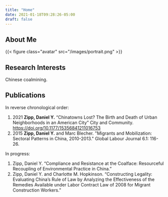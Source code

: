 ```yaml
---
title: "Home"
date: 2021-01-18T09:28:26-05:00
draft: false
---
```


## About Me

{{< figure class="avatar" src="/images/portrait.png" >}}

## Research Interests

Chinese coalmining.

## Publications

In reverse chronological order:
1. 2021	**Zipp, Daniel Y.** “Chinatowns Lost? The Birth and Death of Urban Neighborhoods in an American City” City and Community. https://doi.org/10.1177/15356841211016753
2. 2015	**Zipp, Daniel Y.** and Marc Blecher. "Migrants and Mobilization: Sectoral Patterns in China, 2010-2013." Global Labour Journal 6.1: 116-26.

In progress: 
1. Zipp, Daniel Y. “Compliance and Resistance at the Coalface: Resourceful Recoupling of Environmental Practice in China.”
2. Zipp, Daniel Y. and Charlotte M. Hopkinson. “Constructing Legality: Evaluating China’s Rule of Law by Analyzing the Effectiveness of the Remedies Available under Labor Contract Law of 2008 for Migrant Construction Workers.”